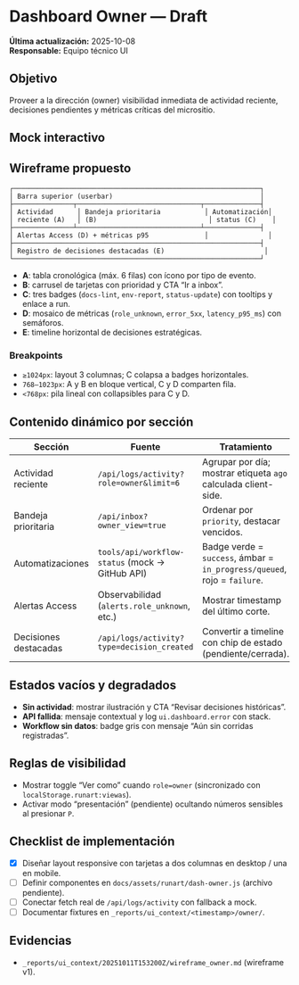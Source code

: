 # Dashboard Owner — Draft
**Última actualización:** 2025-10-08  
**Responsable:** Equipo técnico UI  

## Objetivo
Proveer a la dirección (owner) visibilidad inmediata de actividad reciente, decisiones pendientes y métricas críticas del micrositio.

## Mock interactivo
<div class="ra-dash-preview" data-runart-dashboard="owner" aria-label="Vista previa dashboard owner"></div>

## Wireframe propuesto
```
┌──────────────────────────────────────────────────────────────┐
│ Barra superior (userbar)                                     │
├───────────────┬───────────────────────────────┬──────────────┤
│ Actividad      │ Bandeja prioritaria           │ Automatización│
│ reciente (A)   │ (B)                            │ status (C)    │
├───────────────┴───────────────────────────────┴──────────────┤
│ Alertas Access (D) + métricas p95              │               │
├──────────────────────────────────────────────────────────────┤
│ Registro de decisiones destacadas (E)                         │
└──────────────────────────────────────────────────────────────┘
```
- **A**: tabla cronológica (máx. 6 filas) con ícono por tipo de evento.
- **B**: carrusel de tarjetas con prioridad y CTA “Ir a inbox”.
- **C**: tres badges (`docs-lint`, `env-report`, `status-update`) con tooltips y enlace a run.
- **D**: mosaico de métricas (`role_unknown`, `error_5xx`, `latency_p95_ms`) con semáforos.
- **E**: timeline horizontal de decisiones estratégicas.

### Breakpoints
- `≥1024px`: layout 3 columnas; C colapsa a badges horizontales.
- `768–1023px`: A y B en bloque vertical, C y D comparten fila.
- `<768px`: pila lineal con collapsibles para C y D.

## Contenido dinámico por sección
| Sección | Fuente | Tratamiento |
| --- | --- | --- |
| Actividad reciente | `/api/logs/activity?role=owner&limit=6` | Agrupar por día; mostrar etiqueta `ago` calculada client-side. |
| Bandeja prioritaria | `/api/inbox?owner_view=true` | Ordenar por `priority`, destacar vencidos. |
| Automatizaciones | `tools/api/workflow-status` (mock → GitHub API) | Badge verde = `success`, ámbar = `in_progress/queued`, rojo = `failure`. |
| Alertas Access | Observabilidad (`alerts.role_unknown`, etc.) | Mostrar timestamp del último corte. |
| Decisiones destacadas | `/api/logs/activity?type=decision_created` | Convertir a timeline con chip de estado (pendiente/cerrada). |

## Estados vacíos y degradados
- **Sin actividad**: mostrar ilustración y CTA “Revisar decisiones históricas”.
- **API fallida**: mensaje contextual y log `ui.dashboard.error` con stack.
- **Workflow sin datos**: badge gris con mensaje “Aún sin corridas registradas”.

## Reglas de visibilidad
- Mostrar toggle “Ver como” cuando `role=owner` (sincronizado con `localStorage.runart:viewas`).
- Activar modo “presentación” (pendiente) ocultando números sensibles al presionar `P`.

## Checklist de implementación
- [x] Diseñar layout responsive con tarjetas a dos columnas en desktop / una en mobile.
- [ ] Definir componentes en `docs/assets/runart/dash-owner.js` (archivo pendiente).
- [ ] Conectar fetch real de `/api/logs/activity` con fallback a mock.
- [ ] Documentar fixtures en `_reports/ui_context/<timestamp>/owner/`.

## Evidencias
- `_reports/ui_context/20251011T153200Z/wireframe_owner.md` (wireframe v1).
